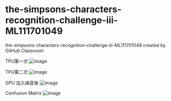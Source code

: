 # the-simpsons-characters-recognition-challenge-iii-ML111701049
the-simpsons-characters-recognition-challenge-iii-ML111701049 created by GitHub Classroom

TPU第一次
![image](https://github.com/user-attachments/assets/334c31c3-3142-4787-b734-c12ebb26d4ac)

TPU第二次
![image](https://github.com/user-attachments/assets/ef10460a-5f1e-4499-9c71-3a0c6f239074)

GPU 加入噪音後
![image](https://github.com/user-attachments/assets/636053a9-6621-424a-a129-790e3a275002)

Confusion Matrix
![image](https://github.com/user-attachments/assets/eca78491-533b-4a9c-8261-e85928599039)


